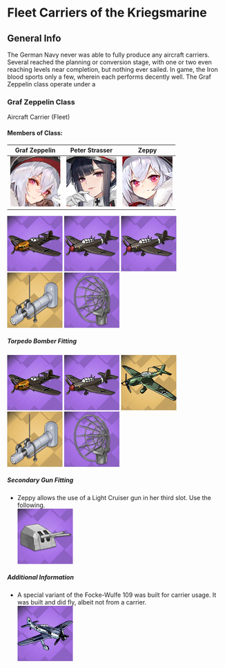 # Fleet Carriers of the Kriegsmarine

## General Info

The German Navy never was able to fully produce any aircraft carriers. Several reached the planning or conversion stage, with one or two even reaching levels near completion, but nothing ever sailed. In game, the Iron blood sports only a few, wherein each performs decently well. The Graf Zeppelin class operate under a 

### Graf Zeppelin Class

Aircraft Carrier (Fleet) <br/>

#### Members of Class: <br/>
Graf Zeppelin | Peter Strasser | Zeppy
| ----- | ----- | ----- |
![Graf Zeppelin](/Icons/Ship/IronBlood/Graf_Zeppelin.png) | ![Peter Strasser](/Icons/Ship/IronBlood/Peter_Strasser.png) | ![Zeppy](/Icons/Ship/IronBlood/Zeppy.png)<br/>


![MEBF109T](/Icons/Equipment/Aircraft/Fighter/MEBF109T.png)
![JU87](/Icons/Equipment/Aircraft/Bomber/JU87.png)
![JU87](/Icons/Equipment/Aircraft/Bomber/JU87.png)
![SteamCatapult](/Icons/Equipment/Auxiliary/SteamCatapult.png)
![AirRadar](/Icons/Equipment/Auxiliary/AirRadar.png) <br/>

##### Torpedo Bomber Fitting

![MEBF109T](/Icons/Equipment/Aircraft/Fighter/MEBF109T.png)
![JU87](/Icons/Equipment/Aircraft/Bomber/JU87.png)
![JU87D](/Icons/Equipment/Aircraft/Torpedo/JU87D.png)
![SteamCatapult](/Icons/Equipment/Auxiliary/SteamCatapult.png)
![AirRadar](/Icons/Equipment/Auxiliary/AirRadar.png) <br/>

##### Secondary Gun Fitting
* Zeppy allows the use of a Light Cruiser gun in her third slot. Use the following. <br/>
![15cmTbtskC36T](/Icons/Equipment/Guns/CL/15cmTbtsKC36T.png)

##### Additional Information
* A special variant of the Focke-Wulfe 109 was built for carrier usage. It was built and did fly, albeit not from a carrier. <br/>
![FW109](/Icons/Equipment/Aircraft/Fighter/FW109.png)